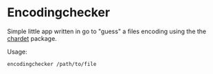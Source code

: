 # Encodingchecker

Simple little app written in go to "guess" a files encoding using the the [chardet](github.com/saintfish/chardet) package.

Usage:

`encodingchecker /path/to/file`